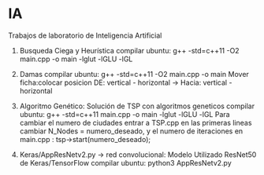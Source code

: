 # IA
Trabajos de laboratorio de Inteligencia Artificial

1) Busqueda Ciega y Heurística
  compilar ubuntu: g++ -std=c++11 -O2 main.cpp -o main -lglut -lGLU -lGL
  
2) Damas
  compilar ubuntu: g++ -std=c++11 -O2 main.cpp -o main
  Mover ficha:colocar posicion  DE: vertical - horizontal  -> Hacia: vertical - horizontal
  
3) Algoritmo Genético: Solución de TSP con algoritmos geneticos
  compilar ubuntu: g++ -std=c++11 main.cpp -o main -lglut -lGLU -lGL
  Para cambiar el numero de ciudades entrar a TSP.cpp en las primeras lineas cambiar N_Nodes = numero_deseado, 
  y el numero de iteraciones en main.cpp : tsp->start(numero_deseado);
  
4) Keras/AppResNetv2.py -> red convolucional: Modelo Utilizado ResNet50 de Keras/TensorFlow
  compilar ubuntu: python3 AppResNetv2.py
